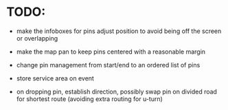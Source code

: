 # TODO:

- make the infoboxes for pins adjust position to avoid being off the screen
  or overlapping
- make the map pan to keep pins centered with a reasonable margin
- change pin management from start/end to an ordered list of pins

- store service area on event

- on dropping pin, establish direction, possibly swap pin on divided road
  for shortest route (avoiding extra routing for u-turn)

